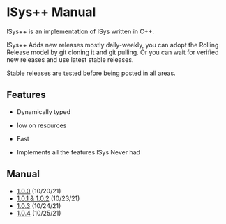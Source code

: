 # ISys++ Manual

ISys++ is an implementation of ISys written in C++.

ISys++ Adds new releases mostly daily-weekly, you can adopt the Rolling Release model by git cloning it and git pulling. Or you can wait for verified new releases and use latest stable releases.

Stable releases are tested before being posted in all areas.

## Features

- Dynamically typed

- low on resources

- Fast

- Implements all the features ISys Never had

## Manual

- [1.0.0](./manual/1/1.0.0/index.md) (10/20/21)
- [1.0.1 & 1.0.2](./manual/1/1.0.1/index.md) (10/23/21)
- [1.0.3](./manual/1/1.0.3/index.md) (10/24/21)
- [1.0.4](./manual/1/1.0.4/index.md) (10/25/21)

<!-- ### B

- [`baselib`](./manual/1.0.0/baselib.md)

### I

- [`Inner Workings`](./manual/1.0.0/workings.md)
### V

- [`keywords`](./manual/1.0.0/keywords.md) -->
